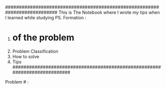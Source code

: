 ###########################################################################
This is The Notebook where I wrote my tips when I learned while studying PS.
Formation :

1. # of the problem
2. Problem Classification
3. How to solve
4. Tips
###########################################################################

Problem # :

